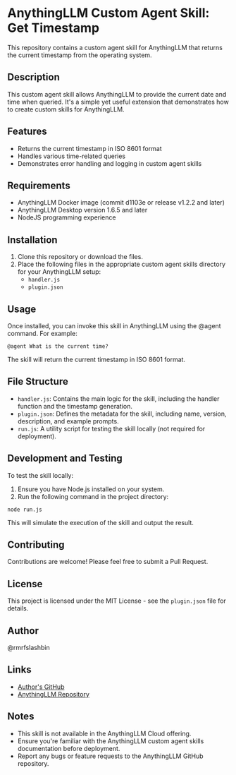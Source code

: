 # AnythingLLM Custom Agent Skill: Get Timestamp

This repository contains a custom agent skill for AnythingLLM that returns the current timestamp from the operating system.

## Description

This custom agent skill allows AnythingLLM to provide the current date and time when queried. It's a simple yet useful extension that demonstrates how to create custom skills for AnythingLLM.

## Features

- Returns the current timestamp in ISO 8601 format
- Handles various time-related queries
- Demonstrates error handling and logging in custom agent skills

## Requirements

- AnythingLLM Docker image (commit d1103e or release v1.2.2 and later)
- AnythingLLM Desktop version 1.6.5 and later
- NodeJS programming experience

## Installation

1. Clone this repository or download the files.
2. Place the following files in the appropriate custom agent skills directory for your AnythingLLM setup:
   - `handler.js`
   - `plugin.json`

## Usage

Once installed, you can invoke this skill in AnythingLLM using the @agent command. For example:

```
@agent What is the current time?
```

The skill will return the current timestamp in ISO 8601 format.

## File Structure

- `handler.js`: Contains the main logic for the skill, including the handler function and the timestamp generation.
- `plugin.json`: Defines the metadata for the skill, including name, version, description, and example prompts.
- `run.js`: A utility script for testing the skill locally (not required for deployment).

## Development and Testing

To test the skill locally:

1. Ensure you have Node.js installed on your system.
2. Run the following command in the project directory:

```
node run.js
```

This will simulate the execution of the skill and output the result.

## Contributing

Contributions are welcome! Please feel free to submit a Pull Request.

## License

This project is licensed under the MIT License - see the `plugin.json` file for details.

## Author

@rmrfslashbin

## Links

- [Author's GitHub](https://github.com/rmrfslashbin)
- [AnythingLLM Repository](https://github.com/Mintplex-Labs/anything-llm)

## Notes

- This skill is not available in the AnythingLLM Cloud offering.
- Ensure you're familiar with the AnythingLLM custom agent skills documentation before deployment.
- Report any bugs or feature requests to the AnythingLLM GitHub repository.